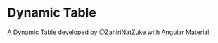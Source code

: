 # Dynamic Table

A Dynamic Table developed by [@ZahiriNatZuke](https://twitter.com/ZahiriNatZuke) with Angular Material.
